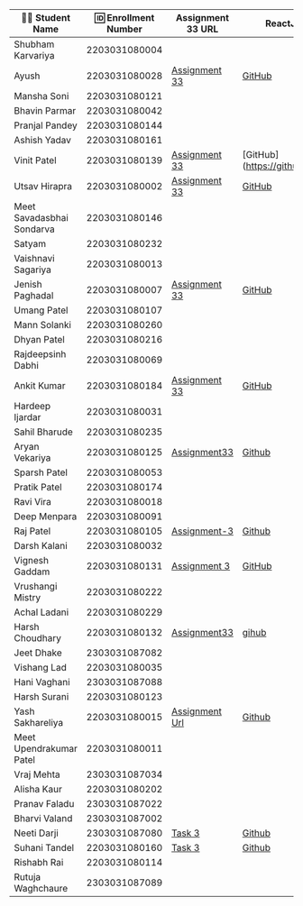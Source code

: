 | 👩‍🎓 Student Name               | 🆔 Enrollment Number | Assignment 33 URL | ReactJS Assignments Repo |
|--------------------------------|----------------------|-------------------|-------------|
| Shubham Karvariya              | 2203031080004        |                   |             |
| Ayush                          | 2203031080028        |    [Assignment 33](https://github.com/ayushvadodariya/ReactAssignment/tree/main/task3)|     [GitHub](https://github.com/ayushvadodariya/ReactAssignment)        |
| Mansha Soni                    | 2203031080121        |                   |             |
| Bhavin Parmar                  | 2203031080042        |                   |             |
| Pranjal Pandey                 | 2203031080144        |                   |             |
| Ashish Yadav                   | 2203031080161        |                   |             |
| Vinit Patel                    | 2203031080139        |[Assignment 33](https://github.com/Vinitpatel28/React/tree/main/Task3) |[GitHub] (https://github.com/Vinitpatel28/React)|
| Utsav Hirapra                  | 2203031080002        |[Assignment 33](https://github.com/utsav1213/ReactAssignments/tree/main/Task%203)                   |[GitHub](https://github.com/utsav1213/ReactAssignments)            |
| Meet Savadasbhai Sondarva      | 2203031080146        |                   |             |
| Satyam                         | 2203031080232        |                   |             |
| Vaishnavi Sagariya             | 2203031080013        |                   |             |
| Jenish Paghadal                | 2203031080007        |  [Assignment 33](https://github.com/ItsJESH/ReactAssignment/tree/main/Task3)                 |   [GitHub](https://github.com/ItsJESH/ReactAssignment/)          |
| Umang Patel                    | 2203031080107        |                   |             |
| Mann Solanki                   | 2203031080260        |                   |             |
| Dhyan Patel                    | 2203031080216        |                   |             |
| Rajdeepsinh Dabhi              | 2203031080069        |                   |             |
| Ankit Kumar                    | 2203031080184        |[Assignment 33](https://github.com/Ankiitsuthar/ReactJS/tree/main/Task3/Assignment3)                   |[GitHub](https://github.com/Ankiitsuthar/ReactJS)             |
| Hardeep Ijardar                | 2203031080031        |                   |             |
| Sahil Bharude                  | 2203031080235        |                   |             |
| Aryan Vekariya                 | 2203031080125        |[Assignment33](https://github.com/aaryanvekariya/React/blob/main/Task3/src/App.jsx)   |[Github](https://github.com/aaryanvekariya/React)             |
| Sparsh Patel                   | 2203031080053        |                   |             |
| Pratik Patel                   | 2203031080174        |                   |             |
| Ravi Vira                      | 2203031080018        |                   |             |
| Deep Menpara                   | 2203031080091        |                   |             |
| Raj Patel                      | 2203031080105        |  [Assignment-3](https://github.com/RajPatel08/ReactAssignment/tree/master/assignment-3) |[Github](https://github.com/RajPatel08/ReactAssignment)     |
| Darsh Kalani                   | 2203031080032        |                   |             |
| Vignesh Gaddam                 | 2203031080131        | [Assignment 3](https://github.com/mrvigneshgaddam/React-Assignment/tree/main/Assignment-3)                  | [GitHub](https://github.com/mrvigneshgaddam/React-Assignment)            |
| Vrushangi Mistry               | 2203031080222        |                   |             |
| Achal Ladani                   | 2203031080229        |                   |             |
| Harsh Choudhary                | 2203031080132        |[Assignment33](https://github.com/mrHarshchoudhary/ReactAssignment/tree/main/Assignment-3)                   |[gihub](https://github.com/mrHarshchoudhary/ReactAssignment)             |
| Jeet Dhake                     | 2303031087082        |                   |             |
| Vishang Lad                    | 2203031080035        |                   |             |
| Hani Vaghani                   | 2303031087088        |                   |             |
| Harsh Surani                   | 2203031080123        |                   |             |
| Yash Sakhareliya               | 2203031080015        |[Assignment Url](https://github.com/YashSakhareliya/ReactWdfAssignments/tree/main/Task3)| [Github](https://github.com/YashSakhareliya/ReactWdfAssignments)            |
| Meet Upendrakumar Patel        | 2203031080011        |                   |             |
| Vraj Mehta                     | 2303031087034        |                   |             |
| Alisha Kaur                    | 2203031080202        |                   |             |
| Pranav Faladu                  | 2303031087022        |                   |             |
| Bharvi Valand                  | 2303031087002        |                   |             |
| Neeti Darji                    | 2303031087080        |[Task 3](https://github.com/Neetidarji/React_Assignment/blob/main/task%203/assignment3/src/App.jsx)|[Github](https://github.com/Neetidarji/React_Assignment)|
| Suhani Tandel                  | 2203031080160        | [Task 3](https://github.com/SuhaniTandel/React/tree/main/Task3)| [Github](https://github.com/SuhaniTandel/React)           |
| Rishabh Rai                    | 2203031080114        |                   |             |
| Rutuja Waghchaure              | 2303031087089        |                   |             |
